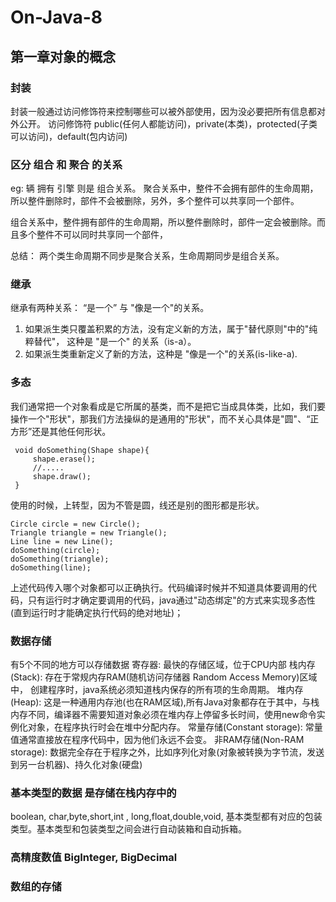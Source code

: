 #  On-Java-8

## 第一章对象的概念
### 封装
封装一般通过访问修饰符来控制哪些可以被外部使用，因为没必要把所有信息都对外公开。
访问修饰符 public(任何人都能访问)，private(本类)，protected(子类可以访问)，default(包内访问)


### 区分 组合 和  聚合 的关系
eg: 辆   拥有   引擎  则是 组合关系。
聚合关系中，整件不会拥有部件的生命周期，所以整件删除时，部件不会被删除，另外，多个整件可以共享同一个部件。

组合关系中，整件拥有部件的生命周期，所以整件删除时，部件一定会被删除。而且多个整件不可以同时共享同一个部件，

总结：  两个类生命周期不同步是聚合关系，生命周期同步是组合关系。


### 继承
继承有两种关系： “是一个” 与 "像是一个"的关系。
1. 如果派生类只覆盖积累的方法，没有定义新的方法，属于"替代原则"中的"纯粹替代"， 这种是 "是一个" 的关系（is-a）。
2. 如果派生类重新定义了新的方法，这种是 "像是一个"的关系(is-like-a).

### 多态
我们通常把一个对象看成是它所属的基类，而不是把它当成具体类，比如，我们要操作一个"形状"，那我们方法操纵的是通用的"形状"，而不关心具体是"圆"、“正方形”还是其他任何形状。
```
 void doSomething(Shape shape){
 	 shape.erase();
 	 //.....
 	 shape.draw();
 }
```

使用的时候，上转型，因为不管是圆，线还是别的图形都是形状。
```
Circle circle = new Circle();
Triangle triangle = new Triangle();
Line line = new Line();
doSomething(circle);
doSomething(triangle);
doSomething(line);
```
上述代码传入哪个对象都可以正确执行。代码编译时候并不知道具体要调用的代码，只有运行时才确定要调用的代码，java通过"动态绑定"的方式来实现多态性(直到运行时才能确定执行代码的绝对地址)；

### 数据存储
有5个不同的地方可以存储数据
寄存器: 最快的存储区域，位于CPU内部
栈内存(Stack): 存在于常规内存RAM(随机访问存储器 Random Access Memory)区域中， 创建程序时，java系统必须知道栈内保存的所有项的生命周期。
堆内存(Heap): 这是一种通用内存池(也在RAM区域),所有Java对象都存在于其中，与栈内存不同，编译器不需要知道对象必须在堆内存上停留多长时间，使用new命令实例化对象，在程序执行时会在堆中分配内存。
常量存储(Constant storage): 常量值通常直接放在程序代码中，因为他们永远不会变。
非RAM存储(Non-RAM storage): 数据完全存在于程序之外，比如序列化对象(对象被转换为字节流，发送到另一台机器)、持久化对象(硬盘)

### 基本类型的数据 是存储在栈内存中的
boolean, char,byte,short,int , long,float,double,void, 基本类型都有对应的包装类型。基本类型和包装类型之间会进行自动装箱和自动拆箱。

### 高精度数值  BigInteger,  BigDecimal

### 数组的存储
